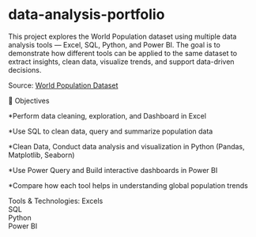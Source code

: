 # data-analysis-portfolio
This project explores the World Population dataset using multiple data analysis tools — Excel, SQL, Python, and Power BI.
The goal is to demonstrate how different tools can be applied to the same dataset to extract insights, clean data, visualize trends, and support data-driven decisions.

Source: [World Population Dataset](https://data360.worldbank.org/en/indicator/WB_HNP_SP_POP_TOTL?view=datatable)

🧠 Objectives

*Perform data cleaning, exploration, and Dashboard in Excel

*Use SQL to clean data, query and summarize population data

*Clean Data, Conduct data analysis and visualization in Python (Pandas, Matplotlib, Seaborn)

*Use Power Query and Build interactive dashboards in Power BI

*Compare how each tool helps in understanding global population trends



Tools & Technologies:
Excels  
SQL  
Python  
Power BI  
